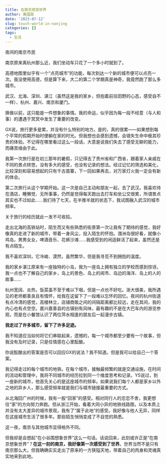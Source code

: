 ```yaml
---
title: 在南京感受世界
author: 黄国政
date: '2023-07-12'
slug: touch-world-in-nanjing
categories: []
tags:
  - 生活
---
```


夜间的南京市民

<!--more-->

南京原来离杭州那么近，我们坐动车只花了一个多小时就到了。

高德地图里似乎有一个“点亮城市”的功能，每次到达一个新的城市便可以点亮一次。我没使用高德，但是算下来，大二的第二个学期真是神奇，我竟然跑了那么多城市。

武汉、北海、深圳、湛江（虽然这是我的家乡，但抱着前往田野的心态，感受自不一样）、杭州、嘉兴、南京和厦门。

换做以前，这只能是一件想象的事情。我的命运，似乎因为每一段不经意（与人和事）的遭遇于冥冥中发生了重要的改变。

GX说，旅行更多是累，并没有什么特别的地方。是的，真的很累——如果想到每个平常的假期开始时便躺在家的时光。但我想也会感到遗憾，会错失生命中极其珍贵的体验。不记得在哪里看过这么一段话，大意是说我们失去了感受无聊的能力，而痛苦缘由于此。

我第一次旅行是在初三那年的暑假，只记得去了贵州省和广西省，跟着家人亲戚在不同的景点转悠，没有多大的感受，也没有记录的想法。经过记忆的筛选和美化，比较深刻和容易想起的只有千古苗寨，下一回如果再去，对万家灯火我一定会有新的体会。

第二次旅行从这个学期开始。这一次是自己主动和朋友一起，去了武汉。我喜欢待在酒店，睡懒觉、无所事事，仍然是觉得每天跑出去打车和坐公交很累，所谓景点其实也不过如此……我们待了七天，在半推半就的状态下，我试图融入武汉的城市频率。

关于旅行的经历就此一发不可收拾。

走出北海的高铁站时，陌生而又有些熟悉的街景第一次让我有了期待的感觉，我好像真的走进了新的城市，带着一身风尘，投入陌生的怀抱。涠洲岛很好看，就像小鸡岛，男男女女，啤酒音乐、花裤沙滩……我感受到的闲适鲜活了起来，虽然还是有点陌生。

我不喜欢深圳，它冷峻、漠然，虽然繁华，但是我寻觅不到拥抱的温度。

我的家乡湛江原来有一座独特的小岛，我为一座岛上拥有独立的学校而感到惊讶。我一点也不了解自己的家乡，岛上的景色、岛上的闹市、岛边的海洋、岛上的人的故事……

杭州宽阔、炎热，饭菜虽不至于难以下咽，但是一点也不好吃。浙大很美，我所遇见的老师都善良且有情怀，给我在这留下了一段难以忘怀的回忆。夜间的杭州街道有点冷清的感觉，高楼林立，店铺商贩之间的间隔距离都比较远，走在其间，我的内心也有点空空。嘉兴嘉善县的古镇别有风味，最有趣的不是在大巴车内的游览参观，而是在小餐馆认识了两位萍水相逢的朋友后一起漫步古镇。

**我走过了许多城市，留下了许多足迹。**

我不知道应当如何将它们串联起来，遗憾的，每一个城市都至少要有一个故事，但我没有及时记录，只是任情感在心里酝酿。

你说酝酿出的答案是否可以回应GX的说法？我不知道。但是我可以给自己一个答案。

我记得走过的每个城市的地铁。在每个城市，接触最频繁的就是交通设施，在时间的流动和管理中，我将不同城市的经历拉到同一个维度思考和记录。YS说过，到一座新的城市，他首先关心的是这座城市的频率。如果说我们每个人都是家乡以外之地的异乡人，那么感受频率就是我们与城市链接最重要的方式。

从北海回广州的时候，我有一股“回家”的感受。相对同行人的恋恋不舍，我更想往“家”的方向努力奔跑。但从浙江开始，看着大同小异的地铁线路图，以及本质上并没有太大差异的城市景观，我有了“属于此地”的感受。我好像与他人无异，同样在这座城市生活了很多年。那些陌生悄悄变成了不自觉的熟悉。

这一夜，南京与其他城市显得格外不同。

但我却是会想起“在小谷围想象世界”这么一句话。话说回来，此刻或许正是“在南京想象世界”？**在这一刻的南京，我好像第一次感受到了世界**。世界当然不是只有南京那么大，但我确确实实走出了原来的一方狭隘天地，带着自己的肉身和灵魂真实地来到此地。